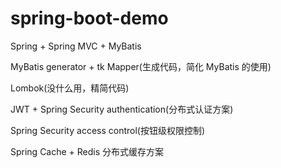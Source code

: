 # spring-boot-demo
Spring + Spring MVC + MyBatis

MyBatis generator + tk Mapper(生成代码，简化 MyBatis 的使用)

Lombok(没什么用，精简代码)

JWT + Spring Security authentication(分布式认证方案)

Spring Security access control(按钮级权限控制)

Spring Cache + Redis 分布式缓存方案